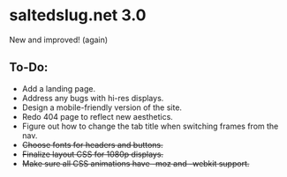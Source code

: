 # saltedslug.net 3.0
New and improved! (again)

## **To-Do:**
- Add a landing page.
- Address any bugs with hi-res displays.
- Design a mobile-friendly version of the site.
- Redo 404 page to reflect new aesthetics.
- Figure out how to change the tab title when switching frames from the nav.
- ~~Choose fonts for headers and buttons.~~
- ~~Finalize layout CSS for 1080p displays.~~
- ~~Make sure all CSS animations have -moz and -webkit support.~~